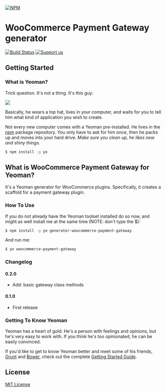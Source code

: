 [![NPM](https://nodei.co/npm/generator-woocommerce-payment-gateway.png?downloads=true&stars=true)](https://nodei.co/npm/generator-woocommerce-payment-gateway/)

# WooCommerce Payment Gateway generator

[![Build Status](https://secure.travis-ci.org/PinchOfCode/generator-woocommerce-payment-gateway.png?branch=master)](https://travis-ci.org/PinchOfCode/generator-woocommerce-payment-gateway) [![Support us](http://img.shields.io/gittip/SiR-DanieL.svg)](https://www.gittip.com/SiR-DanieL/)

## Getting Started

### What is Yeoman?

Trick question. It's not a thing. It's this guy:

![](http://i.imgur.com/KvLOBSb.jpg)

Basically, he wears a top hat, lives in your computer, and waits for you to tell him what kind of application you wish to create.

Not every new computer comes with a Yeoman pre-installed. He lives in the [npm](https://npmjs.org) package repository. You only have to ask for him once, then he packs up and moves into your hard drive. *Make sure you clean up, he likes new and shiny things.*

```bash
$ npm install -g yo
```


## What is WooCommerce Payment Gateway for Yeoman?

It's a Yeoman generator for WooCommerce plugins. Specifically, it creates a scaffold for a payment gateway plugin.

### How To Use

If you do not already have the Yeoman toolset installed do so now, and might as well install me at the same time (NOTE: don't type the $):

```bash
$ npm install -g yo generator-woocommerce-payment-gateway
```

And run me:

```bash
$ yo woocommerce-payment-gateway
```

### Changelog

#### 0.2.0
* Add: basic gateway class methods

#### 0.1.0
* First release

### Getting To Know Yeoman

Yeoman has a heart of gold. He's a person with feelings and opinions, but he's very easy to work with. If you think he's too opinionated, he can be easily convinced.

If you'd like to get to know Yeoman better and meet some of his friends, [Grunt](http://gruntjs.com) and [Bower](http://bower.io), check out the complete [Getting Started Guide](https://github.com/yeoman/yeoman/wiki/Getting-Started).


## License

[MIT License](http://en.wikipedia.org/wiki/MIT_License)
